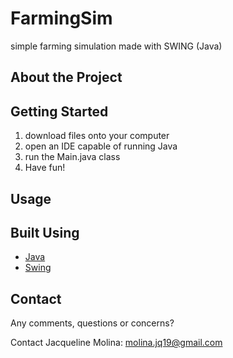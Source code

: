 # FarmingSim
simple farming simulation made with SWING (Java)


## About the Project


## Getting Started

1. download files onto your computer
2. open an IDE capable of running Java
3. run the Main.java class
4. Have fun!


## Usage


## Built Using
- [Java](https://docs.oracle.com/javase/7/docs/api/)
- [Swing](https://docs.oracle.com/javase/7/docs/api/javax/swing/package-summary.html)


## Contact
Any comments, questions or concerns?

Contact Jacqueline Molina: molina.jq19@gmail.com
